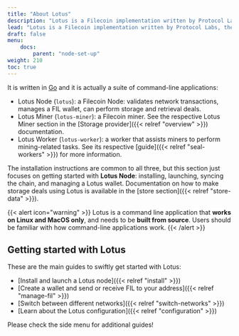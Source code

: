 ```yaml
---
title: "About Lotus"
description: "Lotus is a Filecoin implementation written by Protocol Labs, the creators of IPFS, libp2p, and Filecoin."
lead: "Lotus is a Filecoin implementation written by Protocol Labs, the creators of IPFS, libp2p, and Filecoin."
draft: false
menu:
    docs:
        parent: "node-set-up"
weight: 210
toc: true
---
```


It is written in [Go](https://golang.org) and it is actually a suite of command-line applications:

- Lotus Node (`lotus`): a Filecoin Node: validates network transactions, manages a FIL wallet, can perform storage and retrieval deals.
- Lotus Miner (`lotus-miner`): a Filecoin miner. See the respective Lotus Miner section in the [Storage provider]({{< relref "overview" >}}) documentation.
- Lotus Worker (`lotus-worker`): a worker that assists miners to perform mining-related tasks. See its respective [guide]({{< relref "seal-workers" >}}) for more information.

The installation instructions are common to all three, but this section just focuses on getting started with **Lotus Node**: installing, launching, syncing the chain, and managing a Lotus wallet. Documentation on how to make storage deals using Lotus is available in the [store section]({{< relref "store-data" >}}).

{{< alert icon="warning" >}}
Lotus is a command line application that **works on Linux and MacOS only**, and needs to be **built from source**. Users should be familiar with how command-line applications work.
{{< /alert >}}

## Getting started with Lotus

These are the main guides to swiftly get started with Lotus:

- [Install and launch a Lotus node]({{< relref "install" >}})
- [Create a wallet and send or receive FIL to your address]({{< relref "manage-fil" >}})
- [Switch between different networks]({{< relref "switch-networks" >}})
- [Learn about the Lotus configuration]({{< relref "configuration" >}})

Please check the side menu for additional guides!
